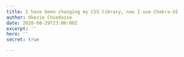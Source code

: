 ```yaml
---
title: I have been changing my CSS library, now I use Chakra-UI
author: Okezie Chiedozie
date: 2020-08-29T23:00:00Z
excerpt: ''
hero: ''
secret: true

---
```

